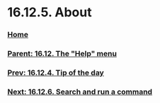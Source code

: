 # 16.12.5. About

### [Home](./00-home.md)
### [Parent: 16.12. The "Help" menu](./16-12-00-the-help-menu.md)
### [Prev: 16.12.4. Tip of the day](./16-12-04-tip-of-the-day.md)
### [Next: 16.12.6. Search and run a command](./16-12-06-search-and-run-a-command.md)

